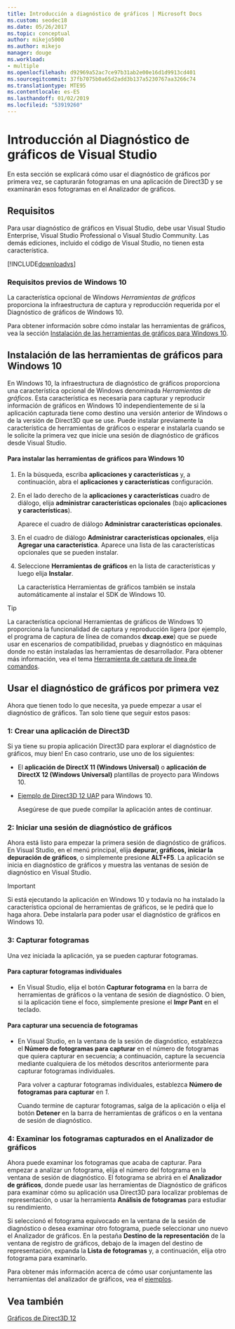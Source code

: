 ```yaml
---
title: Introducción a diagnóstico de gráficos | Microsoft Docs
ms.custom: seodec18
ms.date: 05/26/2017
ms.topic: conceptual
author: mikejo5000
ms.author: mikejo
manager: douge
ms.workload:
- multiple
ms.openlocfilehash: d92969a52ac7ce97b31ab2e00e16d1d9913cd401
ms.sourcegitcommit: 37fb7075b0a65d2add3b137a5230767aa3266c74
ms.translationtype: MTE95
ms.contentlocale: es-ES
ms.lasthandoff: 01/02/2019
ms.locfileid: "53919260"
---
```

# <a name="getting-started-with-visual-studio-graphics-diagnostics"></a>Introducción al Diagnóstico de gráficos de Visual Studio
En esta sección se explicará cómo usar el diagnóstico de gráficos por primera vez, se capturarán fotogramas en una aplicación de Direct3D y se examinarán esos fotogramas en el Analizador de gráficos.  
  
## <a name="requirements"></a>Requisitos  
 Para usar diagnóstico de gráficos en Visual Studio, debe usar Visual Studio Enterprise, Visual Studio Professional o Visual Studio Community.  Las demás ediciones, incluido el código de Visual Studio, no tienen esta característica.
 
 [!INCLUDE[downloadvs](../includes/downloadvs_md.md)]  
  
### <a name="windows-10-prerequisites"></a>Requisitos previos de Windows 10  
 La característica opcional de Windows *Herramientas de gráficos* proporciona la infraestructura de captura y reproducción requerida por el Diagnóstico de gráficos de Windows 10.  
  
 Para obtener información sobre cómo instalar las herramientas de gráficos, vea la sección [Instalación de las herramientas de gráficos para Windows 10](#InstallGraphicsTools).  
  
##  <a name="InstallGraphicsTools"></a> Instalación de las herramientas de gráficos para Windows 10  
 En Windows 10, la infraestructura de diagnóstico de gráficos proporciona una característica opcional de Windows denominada *Herramientas de gráficos*. Esta característica es necesaria para capturar y reproducir información de gráficos en Windows 10 independientemente de si la aplicación capturada tiene como destino una versión anterior de Windows o de la versión de Direct3D que se use. Puede instalar previamente la característica de herramientas de gráficos o esperar e instalarla cuando se le solicite la primera vez que inicie una sesión de diagnóstico de gráficos desde Visual Studio.  
  
#### <a name="to-install-graphics-tools-for-windows-10"></a>Para instalar las herramientas de gráficos para Windows 10  
  
1. En la búsqueda, escriba **aplicaciones y características** y, a continuación, abra el **aplicaciones y características** configuración.
  
2. En el lado derecho de la **aplicaciones y características** cuadro de diálogo, elija **administrar características opcionales** (bajo **aplicaciones y características**).

   Aparece el cuadro de diálogo **Administrar características opcionales**.
  
3. En el cuadro de diálogo **Administrar características opcionales**, elija **Agregar una característica**. Aparece una lista de las características opcionales que se pueden instalar.  
  
4. Seleccione **Herramientas de gráficos** en la lista de características y luego elija **Instalar**.  
  
   La característica Herramientas de gráficos también se instala automáticamente al instalar el SDK de Windows 10.  
  
> [!TIP]
>  La característica opcional Herramientas de gráficos de Windows 10 proporciona la funcionalidad de captura y reproducción ligera (por ejemplo, el programa de captura de línea de comandos **dxcap.exe**) que se puede usar en escenarios de compatibilidad, pruebas y diagnóstico en máquinas donde no están instaladas las herramientas de desarrollador. Para obtener más información, vea el tema [Herramienta de captura de línea de comandos](command-line-capture-tool.md).  
  
## <a name="using-graphics-diagnostics-for-the-first-time"></a>Usar el diagnóstico de gráficos por primera vez  
 Ahora que tienen todo lo que necesita, ya puede empezar a usar el diagnóstico de gráficos. Tan solo tiene que seguir estos pasos:  
  
### <a name="1---create-a-direct3d-app"></a>1: Crear una aplicación de Direct3D  
 Si ya tiene su propia aplicación Direct3D para explorar el diagnóstico de gráficos, muy bien! En caso contrario, use uno de los siguientes:

- El **aplicación de DirectX 11 (Windows Universal)** o **aplicación de DirectX 12 (Windows Universal)** plantillas de proyecto para Windows 10.
- [Ejemplo de Direct3D 12 UAP](https://code.msdn.microsoft.com/Direct3D-12-UAP-Sample-ecb1779f) para Windows 10.  
  
  Asegúrese de que puede compilar la aplicación antes de continuar.  
  
### <a name="2---start-a-graphics-diagnostics-session"></a>2: Iniciar una sesión de diagnóstico de gráficos  
 Ahora está listo para empezar la primera sesión de diagnóstico de gráficos. En Visual Studio, en el menú principal, elija **depurar, gráficos, iniciar la depuración de gráficos**, o simplemente presione **ALT+F5**. La aplicación se inicia en diagnóstico de gráficos y muestra las ventanas de sesión de diagnóstico en Visual Studio.  
  
> [!IMPORTANT]
>  Si está ejecutando la aplicación en Windows 10 y todavía no ha instalado la característica opcional de herramientas de gráficos, se le pedirá que lo haga ahora. Debe instalarla para poder usar el diagnóstico de gráficos en Windows 10.  
  
### <a name="3---capture-frames"></a>3: Capturar fotogramas  
 Una vez iniciada la aplicación, ya se pueden capturar fotogramas.  
  
#### <a name="to-capture-single-frames"></a>Para capturar fotogramas individuales  
  
-   En Visual Studio, elija el botón **Capturar fotograma** en la barra de herramientas de gráficos o la ventana de sesión de diagnóstico. O bien, si la aplicación tiene el foco, simplemente presione el **Impr Pant** en el teclado.
  
#### <a name="to-capture-a-sequence-of-frames"></a>Para capturar una secuencia de fotogramas  
  
- En Visual Studio, en la ventana de la sesión de diagnóstico, establezca el **Número de fotogramas para capturar** en el número de fotogramas que quiera capturar en secuencia; a continuación, capture la secuencia mediante cualquiera de los métodos descritos anteriormente para capturar fotogramas individuales.  
  
   Para volver a capturar fotogramas individuales, establezca **Número de fotogramas para capturar** en *1*.  
  
  Cuando termine de capturar fotogramas, salga de la aplicación o elija el botón **Detener** en la barra de herramientas de gráficos o en la ventana de sesión de diagnóstico.  
  
### <a name="4---examine-captured-frames-in-the-graphics-analyzer"></a>4: Examinar los fotogramas capturados en el Analizador de gráficos  
 Ahora puede examinar los fotogramas que acaba de capturar. Para empezar a analizar un fotograma, elija el número del fotograma en la ventana de sesión de diagnóstico. El fotograma se abrirá en el **Analizador de gráficos**, donde puede usar las herramientas de Diagnóstico de gráficos para examinar cómo su aplicación usa Direct3D para localizar problemas de representación, o usar la herramienta **Análisis de fotogramas** para estudiar su rendimiento.  
  
 Si seleccionó el fotograma equivocado en la ventana de la sesión de diagnóstico o desea examinar otro fotograma, puede seleccionar uno nuevo el Analizador de gráficos. En la pestaña **Destino de la representación** de la ventana de registro de gráficos, debajo de la imagen del destino de representación, expanda la **Lista de fotogramas** y, a continuación, elija otro fotograma para examinarlo.  
  
 Para obtener más información acerca de cómo usar conjuntamente las herramientas del analizador de gráficos, vea el [ejemplos](graphics-diagnostics-examples.md).  
  
## <a name="see-also"></a>Vea también  
 [Gráficos de Direct3D 12](/windows/desktop/direct3d12/direct3d-12-graphics)